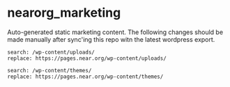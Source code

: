 # nearorg_marketing

Auto-generated static marketing content. The following changes should be made manually after sync'ing this repo witn the latest wordpress export.
```To reference high bandwidth assets from wordpress
search: /wp-content/uploads/
replace: https://pages.near.org/wp-content/uploads/

search: /wp-content/themes/
replace: https://pages.near.org/wp-content/themes/ 
